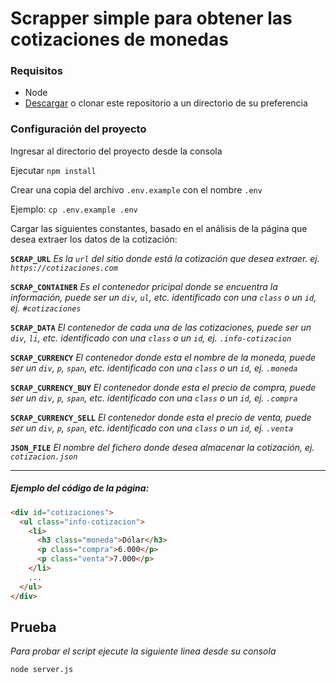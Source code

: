 # Scrapper simple para obtener las cotizaciones de monedas

### Requisitos
- Node
- [Descargar](https://github.com/jhons/currency-quotes/archive/refs/heads/main.zip) o clonar este repositorio a un directorio de su preferencia


### Configuración del proyecto
Ingresar al directorio del proyecto desde la consola

Ejecutar ```npm install```

 

Crear una copia del archivo ```.env.example``` con el nombre ```.env```

Ejemplo: ```cp .env.example .env```


Cargar las siguientes constantes, basado en el análisis de la página que desea extraer los datos de la cotización: 

**```SCRAP_URL```** 
*Es la ```url``` del sitio donde está la cotización que desea extraer. ej. ```https://cotizaciones.com```*

**```SCRAP_CONTAINER```**
*Es el contenedor pricipal donde se encuentra la información, puede ser un ```div```, ```ul```, etc. identificado con una ```class``` o un ```id```, ej. ```#cotizaciones```*

**```SCRAP_DATA```**
*El contenedor de cada una de las cotizaciones, puede ser un ```div```, ```li```, etc. identificado con una ```class``` o un ```id```, ej. ```.info-cotizacion```*

**```SCRAP_CURRENCY```**
*El contenedor donde esta el nombre de la moneda, puede ser un ```div```, ```p```, ```span```, etc. identificado con una ```class``` o un ```id```, ej. ```.moneda```*

**```SCRAP_CURRENCY_BUY```**
*El contenedor donde esta el precio de compra, puede ser un ```div```, ```p```, ```span```, etc. identificado con una ```class``` o un ```id```, ej. ```.compra```*

**```SCRAP_CURRENCY_SELL```**
*El contenedor donde esta el precio de venta, puede ser un ```div```, ```p```, ```span```, etc. identificado con una ```class``` o un ```id```, ej. ```.venta```*

**```JSON_FILE```**
*El nombre del fichero donde desea almacenar la cotización, ej. ```cotizacion.json```*

----
##### Ejemplo del código de la página:
```html
<div id="cotizaciones">
  <ul class="info-cotizacion">
    <li>
      <h3 class="moneda">Dólar</h3>
      <p class="compra">6.000</p>
      <p class="venta">7.000</p>
    </li>
    ...
  </ul>
</div>
```

## Prueba
*Para probar el script ejecute la siguiente linea desde su consola*

```shell
node server.js
```
